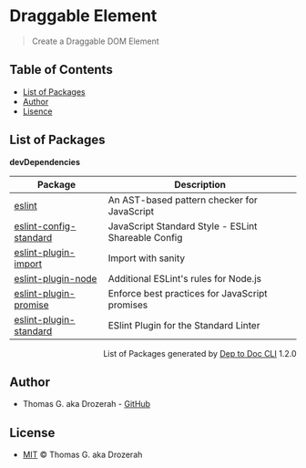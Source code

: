 # Draggable Element

> Create a Draggable DOM Element


Table of Contents
-----------------

- [List of Packages](#list-of-packages)
- [Author](#author)
- [Lisence](#license)


List of Packages
----------------


__devDependencies__

| Package                                                                             | Description                                         |
| ----------------------------------------------------------------------------------- | --------------------------------------------------- |
| [eslint](https://eslint.org)                                                        | An AST-based pattern checker for JavaScript         |
| [eslint-config-standard](https://github.com/standard/eslint-config-standard)        | JavaScript Standard Style - ESLint Shareable Config |
| [eslint-plugin-import](https://github.com/benmosher/eslint-plugin-import)           | Import with sanity                                  |
| [eslint-plugin-node](https://github.com/mysticatea/eslint-plugin-node#readme)       | Additional ESLint's rules for Node.js               |
| [eslint-plugin-promise](https://github.com/xjamundx/eslint-plugin-promise#readme)   | Enforce best practices for JavaScript promises      |
| [eslint-plugin-standard](https://github.com/standard/eslint-plugin-standard#readme) | ESlint Plugin for the Standard Linter               |


<div align="right">
  List of Packages generated by <a href="https://github.com/Drozerah/dep-to-doc-cli.git">Dep to Doc CLI</a> 1.2.0
</div>

Author
------

- Thomas G. aka Drozerah - [GitHub](https://github.com/Drozerah)

License
-------

- [MIT](https://github.com/Drozerah/dep-to-doc-cli/blob/master/LICENSE) © Thomas G. aka Drozerah
